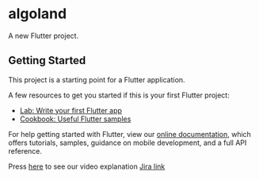 # algoland

A new Flutter project.

## Getting Started

This project is a starting point for a Flutter application.

A few resources to get you started if this is your first Flutter project:

- [Lab: Write your first Flutter app](https://flutter.dev/docs/get-started/codelab)
- [Cookbook: Useful Flutter samples](https://flutter.dev/docs/cookbook)

For help getting started with Flutter, view our
[online documentation](https://flutter.dev/docs), which offers tutorials,
samples, guidance on mobile development, and a full API reference.


Press [here](https://www.youtube.com/watch?v=_iXc972RqeI) to see our video explanation
[Jira link](https://finalproject-algo.atlassian.net/jira/software/projects/FA/boards/1) 

